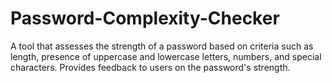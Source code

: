 # Password-Complexity-Checker
A tool that assesses the strength of a password based on criteria such as length, presence of uppercase and lowercase letters, numbers, and special characters. Provides feedback to users on the password's strength.
